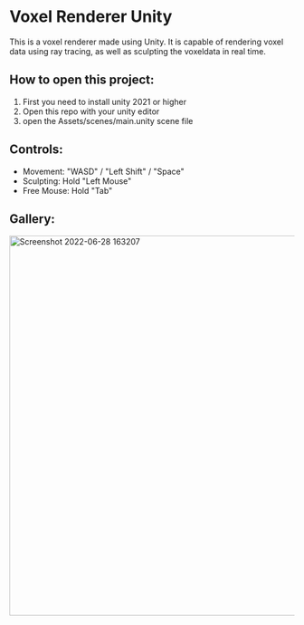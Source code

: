 # Voxel Renderer Unity
This is a voxel renderer made using Unity. It is capable of rendering voxel data using ray tracing, as well as sculpting the voxeldata in real time.

## How to open this project:
1. First you need to install unity 2021 or higher
2. Open this repo with your unity editor
3. open the Assets/scenes/main.unity scene file

## Controls:
- Movement: "WASD" / "Left Shift" / "Space"
- Sculpting: Hold "Left Mouse"
- Free Mouse: Hold "Tab"

## Gallery:
<img width="671" alt="Screenshot 2022-06-28 163207" src="https://user-images.githubusercontent.com/59654421/176206366-6e69bcfc-b0b9-4327-8927-617cfce5e24c.png">
